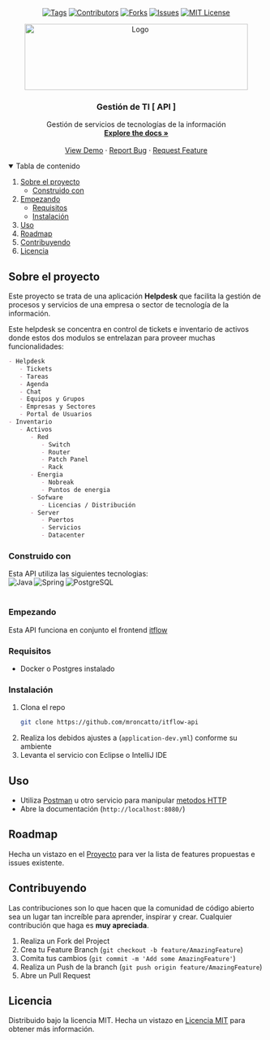 <!-- PROJECT SHIELDS -->
<div align="center">

[![Tags][tag-shield]][tag-url]
[![Contributors][contributors-shield]][contributors-url]
[![Forks][forks-shield]][forks-url]
[![Issues][issues-shield]][issues-url]
[![MIT License][license-shield]][license-url]

</div>

<!-- PROJECT LOGO -->

<p align="center">
    <img src="https://user-images.githubusercontent.com/31529014/126075479-e6d1340d-6119-4348-b454-9bdf4cf6f662.png" alt="Logo" width="440" height="130"> 


<h3 align="center">Gestión de TI [ API ]</h3>

  <p align="center">
    Gestión de servicios de tecnologías de la información
    <br />
    <a href="https://github.com/mroncatto/itflow-api"><strong>Explore the docs »</strong></a>
    <br />
    <br />
    <a href="https://github.com/mroncatto/itflow-api">View Demo</a>
    ·
    <a href="https://github.com/mroncatto/itflow-api/issues">Report Bug</a>
    ·
    <a href="https://github.com/mroncatto/itflow-api/issues">Request Feature</a>
  </p>
</p>



<!-- TABLE OF CONTENTS -->
<details open="open">
  <summary>Tabla de contenido</summary>
  <ol>
    <li>
      <a href="#sobre-el-proyecto">Sobre el proyecto</a>
      <ul>
        <li><a href="#construido-con">Construido con</a></li>
      </ul>
    </li>
    <li>
      <a href="#empezando">Empezando</a>
      <ul>
        <li><a href="#requisitos">Requisitos</a></li>
        <li><a href="#instalacion">Instalación</a></li>
      </ul>
    </li>
    <li><a href="#uso">Uso</a></li>
    <li><a href="#roadmap">Roadmap</a></li>
    <li><a href="#contribuyendo">Contribuyendo</a></li>
    <li><a href="#licencia">Licencia</a></li>
  </ol>
</details>



<!-- ABOUT THE PROJECT -->
## Sobre el proyecto
Este proyecto se trata de una aplicación **Helpdesk** que facilita la gestión de procesos y servicios de una empresa o sector de tecnología de la información.

Este helpdesk se concentra en control de tickets e inventario de activos donde estos dos modulos se entrelazan para proveer muchas funcionalidades:
```md
- Helpdesk
   - Tickets
   - Tareas
   - Agenda
   - Chat
   - Equipos y Grupos
   - Empresas y Sectores
   - Portal de Usuarios
- Inventario
   - Activos
      - Red
         - Switch
         - Router
         - Patch Panel
         - Rack
      - Energia
         - Nobreak
         - Puntos de energia
      - Sofware
         - Licencias / Distribución
      - Server
         - Puertos
         - Servicios
         - Datacenter
```
### Construido con

Esta API utiliza las siguientes tecnologias:
<br />
<img align="left" alt="Java" src="https://img.icons8.com/color/48/000000/java-coffee-cup-logo--v1.png"/>
<img align="left" alt="Spring" src="https://img.icons8.com/color/48/000000/spring-logo.png"/>
<img align="left" alt="PostgreSQL" src="https://img.icons8.com/color/48/000000/postgreesql.png" />
<br />
<br />
<!-- GETTING STARTED -->
### Empezando

Esta API funciona en conjunto el frontend [itflow](`https://github.com/mroncatto/itflow`)

### Requisitos

* Docker o Postgres instalado

### Instalación

1. Clona el repo
   ```sh
   git clone https://github.com/mroncatto/itflow-api
   ```
2. Realiza los debidos ajustes a (`application-dev.yml`) conforme su ambiente
3. Levanta el servicio con Eclipse o IntelliJ IDE

<!-- USAGE EXAMPLES -->
## Uso

- Utiliza [Postman](https://www.postman.com/downloads/) u otro servicio para manipular [metodos HTTP](https://www.w3schools.com/tags/ref_httpmethods.asp)
- Abre la documentación (`http://localhost:8080/`)


<!-- ROADMAP -->
## Roadmap

Hecha un vistazo en el [Proyecto](https://github.com/users/mroncatto/projects/8) para ver la lista de features propuestas e issues existente.



<!-- CONTRIBUTING -->
## Contribuyendo

Las contribuciones son lo que hacen que la comunidad de código abierto sea un lugar tan increíble para aprender, inspirar y crear. Cualquier contribución que haga es **muy apreciada**.

1. Realiza un Fork del Project
2. Crea tu Feature Branch (`git checkout -b feature/AmazingFeature`)
3. Comita tus cambios (`git commit -m 'Add some AmazingFeature'`)
4. Realiza un Push de la branch (`git push origin feature/AmazingFeature`)
5. Abre un Pull Request



<!-- LICENSE -->
## Licencia

Distribuido bajo la licencia MIT. Hecha un vistazo en [Licencia MIT](https://github.com/mroncatto/itflow-api/blob/master/LICENSE) para obtener más información.






<!-- MARKDOWN LINKS & IMAGES -->
<!-- https://www.markdownguide.org/basic-syntax/#reference-style-links -->
[contributors-shield]: https://img.shields.io/github/contributors/mroncatto/itflow-api?style=for-the-badge
[contributors-url]: https://github.com/mroncatto/itflow-api/graphs/contributors
[forks-shield]: https://img.shields.io/github/forks/mroncatto/itflow-api.svg?style=for-the-badge
[forks-url]: https://github.com/mroncatto/itflow-api/network/members
[tag-shield]: https://img.shields.io/github/v/tag/mroncatto/itflow-api?style=for-the-badge
[tag-url]: https://github.com/mroncatto/itflow-api/tags
[issues-shield]: https://img.shields.io/github/issues/mroncatto/itflow-api.svg?style=for-the-badge
[issues-url]: https://github.com/mroncatto/itflow-api/issues
[license-shield]: https://img.shields.io/github/license/mroncatto/itflow-api?style=for-the-badge
[license-url]: https://github.com/mroncatto/itflow-api/blob/main/LICENSE.TXT
